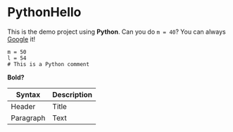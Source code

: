 # PythonHello

This is the demo project using **Python**. Can you do `m = 40`?
You can always [Google](https://www.google.com/) it!

```
m = 50
l = 54
# This is a Python comment
```
<b> Bold? </b>

| Syntax | Description |
| ----------- | ----------- |
| Header | Title |
| Paragraph | Text | 

